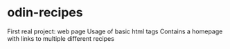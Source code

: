 # odin-recipes
First real project: web page 
Usage of basic html tags 
Contains a homepage with links to multiple different recipes